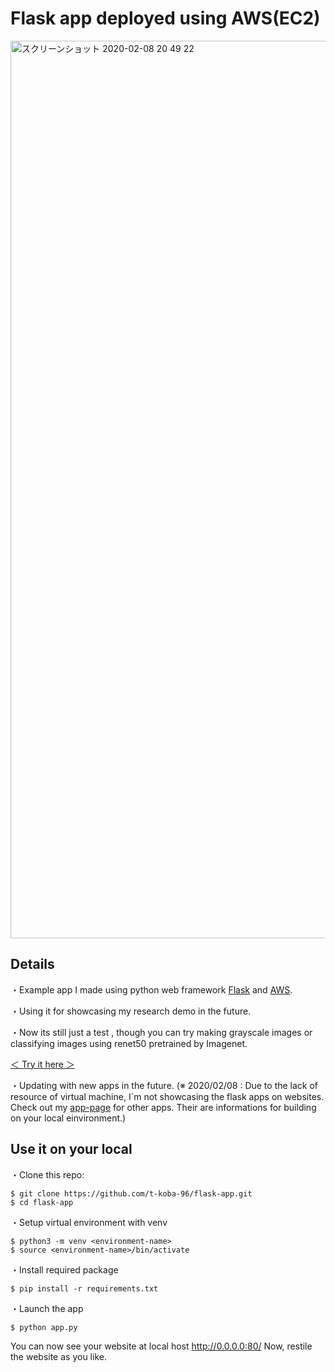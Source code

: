 # Flask app deployed using AWS(EC2)  


<img width="1436" alt="スクリーンショット 2020-02-08 20 49 22" src="https://user-images.githubusercontent.com/38309191/74084674-8f7b1b80-4ab4-11ea-84a0-0f0b29b8ff24.png">


## Details  

・Example app I made using python web framework [Flask](http://flask.pocoo.org/) and [AWS](https://aws.amazon.com/jp/).

・Using it for showcasing my research demo in the future.

・Now its still just a test , though you can try making grayscale images or classifying images using renet50 pretrained by Imagenet.

[ ＜ Try it here ＞](http://biancaceleste.com/)  

・Updating with new apps in the future.
(※ 2020/02/08 : Due to the lack of resource of virtual machine, I`m not showcasing the flask apps on websites. Check out my [app-page](https://t-koba-96.github.io/section/app/) for other apps. Their are informations for building on your local einvironment.)

## Use it on your local

・Clone this repo:

`$ git clone https://github.com/t-koba-96/flask-app.git`  
`$ cd flask-app`

・Setup virtual environment with venv

`$ python3 -m venv <environment-name>`  
`$ source <environment-name>/bin/activate`

・Install required package  

`$ pip install -r requirements.txt`

・Launch the app  

`$ python app.py`

You can now see your website at local host http://0.0.0.0:80/ 
Now, restile the website as you like.
